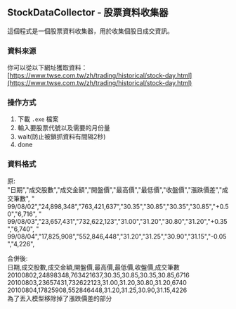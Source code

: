 ## StockDataCollector - 股票資料收集器

這個程式是一個股票資料收集器，用於收集個股日成交資訊。

### 資料來源
你可以從以下網址獲取資料：[https://www.twse.com.tw/zh/trading/historical/stock-day.html](https://www.twse.com.tw/zh/trading/historical/stock-day.html)

### 操作方式
1. 下載 `.exe` 檔案
2. 輸入要股票代號以及需要的月份量
3. wait(防止被鎖抓資料有間隔2秒)
4. done

### 資料格式
原:  
"日期","成交股數","成交金額","開盤價","最高價","最低價","收盤價","漲跌價差","成交筆數",
" 99/08/02","24,898,348","763,421,637","30.35","30.85","30.35","30.85","+0.50","6,716",
" 99/08/03","23,657,431","732,622,123","31.00","31.20","30.80","31.20","+0.35","6,740",
" 99/08/04","17,825,908","552,846,448","31.20","31.25","30.90","31.15","-0.05","4,226",

合併後:  
日期,成交股數,成交金額,開盤價,最高價,最低價,收盤價,成交筆數  
20100802,24898348,763421637,30.35,30.85,30.35,30.85,6716  
20100803,23657431,732622123,31.00,31.20,30.80,31.20,6740  
20100804,17825908,552846448,31.20,31.25,30.90,31.15,4226  
為了丟入模型移除掉了漲跌價差的部分
